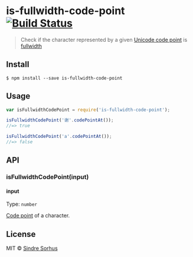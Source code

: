 # is-fullwidth-code-point [![Build Status](https://travis-ci.org/sindresorhus/is-fullwidth-code-point.svg?branch=master)](https://travis-ci.org/sindresorhus/is-fullwidth-code-point)

> Check if the character represented by a given [Unicode code point](https://en.wikipedia.org/wiki/Code_point) is [fullwidth](https://en.wikipedia.org/wiki/Halfwidth_and_fullwidth_forms)

## Install

```
$ npm install --save is-fullwidth-code-point
```

## Usage

```js
var isFullwidthCodePoint = require('is-fullwidth-code-point');

isFullwidthCodePoint('谢'.codePointAt());
//=> true

isFullwidthCodePoint('a'.codePointAt());
//=> false
```

## API

### isFullwidthCodePoint(input)

#### input

Type: `number`

[Code point](https://en.wikipedia.org/wiki/Code_point) of a character.

## License

MIT © [Sindre Sorhus](http://sindresorhus.com)
